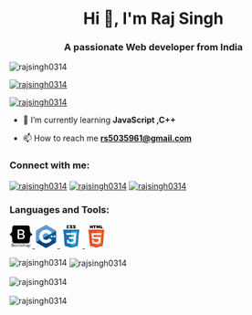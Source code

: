<h1 align="center">Hi 👋, I'm Raj Singh</h1>
<h3 align="center">A passionate Web developer from India</h3>

<p align="left"> <img src="https://komarev.com/ghpvc/?username=rajsingh0314&label=Profile%20views&color=0e75b6&style=flat" alt="rajsingh0314" /> </p>

<p align="left"> <a href="https://github.com/ryo-ma/github-profile-trophy"><img src="https://github-profile-trophy.vercel.app/?username=rajsingh0314" alt="rajsingh0314" /></a> </p>

<p align="left"> <a href="https://twitter.com/rajsingh0314" target="blank"><img src="https://img.shields.io/twitter/follow/rajsingh0314?logo=twitter&style=for-the-badge" alt="rajsingh0314" /></a> </p>

- 🌱 I’m currently learning **JavaScript ,C++**

- 📫 How to reach me **rs5035961@gmail.com**

<h3 align="left">Connect with me:</h3>
<p align="left">
<a href="https://twitter.com/rajsingh0314" target="blank"><img align="center" src="https://raw.githubusercontent.com/rahuldkjain/github-profile-readme-generator/master/src/images/icons/Social/twitter.svg" alt="rajsingh0314" height="30" width="40" /></a>
<a href="https://linkedin.com/in/rajsingh0314" target="blank"><img align="center" src="https://raw.githubusercontent.com/rahuldkjain/github-profile-readme-generator/master/src/images/icons/Social/linked-in-alt.svg" alt="rajsingh0314" height="30" width="40" /></a>
<a href="https://www.codechef.com/users/rajsingh0314" target="blank"><img align="center" src="https://cdn.jsdelivr.net/npm/simple-icons@3.1.0/icons/codechef.svg" alt="rajsingh0314" height="30" width="40" /></a>
</p>

<h3 align="left">Languages and Tools:</h3>
<p align="left"> <a href="https://getbootstrap.com" target="_blank" rel="noreferrer"> <img src="https://raw.githubusercontent.com/devicons/devicon/master/icons/bootstrap/bootstrap-plain-wordmark.svg" alt="bootstrap" width="40" height="40"/> </a> <a href="https://www.w3schools.com/cpp/" target="_blank" rel="noreferrer"> <img src="https://raw.githubusercontent.com/devicons/devicon/master/icons/cplusplus/cplusplus-original.svg" alt="cplusplus" width="40" height="40"/> </a> <a href="https://www.w3schools.com/css/" target="_blank" rel="noreferrer"> <img src="https://raw.githubusercontent.com/devicons/devicon/master/icons/css3/css3-original-wordmark.svg" alt="css3" width="40" height="40"/> </a> <a href="https://www.w3.org/html/" target="_blank" rel="noreferrer"> <img src="https://raw.githubusercontent.com/devicons/devicon/master/icons/html5/html5-original-wordmark.svg" alt="html5" width="40" height="40"/> </a> </p>

<p><img align="left" src="https://github-readme-stats.vercel.app/api/top-langs?username=rajsingh0314&show_icons=true&locale=en&layout=compact" alt="rajsingh0314" /></p>

<p>&nbsp;<img align="center" src="https://github-readme-stats.vercel.app/api?username=rajsingh0314&show_icons=true&locale=en" alt="rajsingh0314" /></p>

<p><img align="center" src="https://github-readme-streak-stats.herokuapp.com/?user=rajsingh0314&" alt="rajsingh0314" /></p>

<p><img align="center" src="https://github-readme-streak-stats.herokuapp.com/?user=rajsingh0314&" alt="rajsingh0314" /></p>
